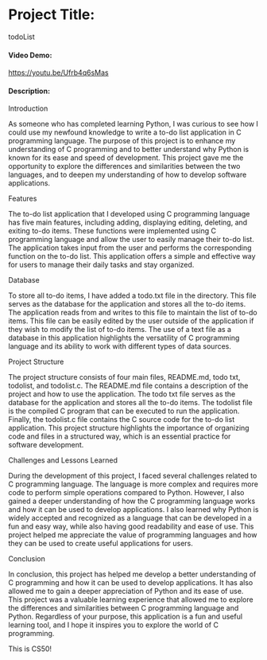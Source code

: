 # Project Title:
todoList

#### Video Demo:
https://youtu.be/Ufrb4q6sMas

#### Description:
Introduction

As someone who has completed learning Python, I was curious to see
how I could use my newfound knowledge to write a to-do list
application in C programming language. The purpose of this project is
to enhance my understanding of C programming and to better understand
why Python is known for its ease and speed of development. This
project gave me the opportunity to explore the differences and
similarities between the two languages, and to deepen my
understanding of how to develop software applications.

Features

The to-do list application that I developed using C programming
language has five main features, including adding, displaying
editing, deleting, and exiting to-do items. These functions were
implemented using C programming language and allow the user to easily
manage their to-do list. The application takes input from the user
and performs the corresponding function on the to-do list. This
application offers a simple and effective way for users to manage
their daily tasks and stay organized.

Database

To store all to-do items, I have added a todo.txt file in the
directory. This file serves as the database for the application and
stores all the to-do items. The application reads from and writes to
this file to maintain the list of to-do items. This file can be
easily edited by the user outside of the application if they wish to
modify the list of to-do items. The use of a text file as a database
in this application highlights the versatility of C programming
language and its ability to work with different types of data sources.

Project Structure

The project structure consists of four main files, README.md, todo
txt, todolist, and todolist.c. The README.md file contains a
description of the project and how to use the application. The todo
txt file serves as the database for the application and stores all
the to-do items. The todolist file is the compiled C program that can
be executed to run the application. Finally, the todolist.c file
contains the C source code for the to-do list application. This
project structure highlights the importance of organizing code and
files in a structured way, which is an essential practice for
software development.

Challenges and Lessons Learned

During the development of this project, I faced several challenges
related to C programming language. The language is more complex and
requires more code to perform simple operations compared to Python.
However, I also gained a deeper understanding of how the C
programming language works and how it can be used to develop
applications. I also learned why Python is widely accepted and
recognized as a language that can be developed in a fun and easy way,
while also having good readability and ease of use. This project
helped me appreciate the value of programming languages and how they
can be used to create useful applications for users.

Conclusion

In conclusion, this project has helped me develop a better
understanding of C programming and how it can be used to develop
applications. It has also allowed me to gain a deeper appreciation of
Python and its ease of use. This project was a valuable learning
experience that allowed me to explore the differences and
similarities between C programming language and Python. Regardless of
your purpose, this application is a fun and useful learning tool, and
I hope it inspires you to explore the world of C programming.

This is CS50!